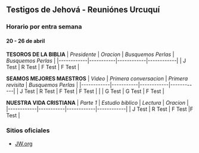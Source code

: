 ## Testigos de Jehová - Reuniónes Urcuquí 

### Horario por entra semana
#### 20 - 26 de abril
**TESOROS DE LA BIBLIA**
| *Presidente* | *Oracion*   | *Busquemos Perlas*   | *Busquemos Perlas*   |
|------------|-----------|------------|------------|
| J Test     | R Test    | F Test     | F Test     |

**SEAMOS MEJORES MAESTROS**
| *Video* | *Primera conversacion*   | *Primera revisita*   | *Busquemos Perlas*   |
|------------|-----------|------------|------------|
| J Test    | R Test    | F Test     | F Test    |
|           | G Test    | G Test     | F Test    |

**NUESTRA VIDA CRISTIANA**
| *Parte 1* | *Estudio biblico*   | *Lectura*   | *Oracion*   |
|------------|-----------|------------|------------|
| J Test    | R Test    | F Test     |F Test     |

### Sitios oficiales
* [JW.org](https://jw.org)
